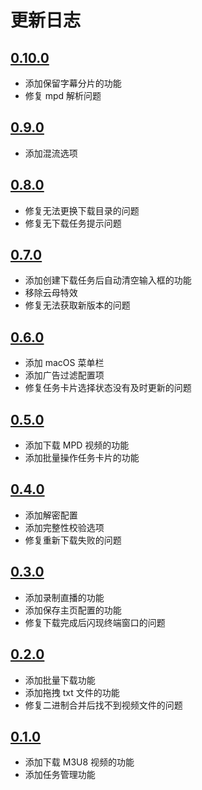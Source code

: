 # 更新日志

## [0.10.0](https://github.com/zhiyiYo/Fluent-M3U8/releases/tag/v0.10.0) <Badge type="tip" text="最新版" />
* 添加保留字幕分片的功能
* 修复 mpd 解析问题

## [0.9.0](https://github.com/zhiyiYo/Fluent-M3U8/releases/tag/v0.9.0)
* 添加混流选项

## [0.8.0](https://github.com/zhiyiYo/Fluent-M3U8/releases/tag/v0.8.0)
* 修复无法更换下载目录的问题
* 修复无下载任务提示问题

## [0.7.0](https://github.com/zhiyiYo/Fluent-M3U8/releases/tag/v0.7.0)
* 添加创建下载任务后自动清空输入框的功能
* 移除云母特效
* 修复无法获取新版本的问题

## [0.6.0](https://github.com/zhiyiYo/Fluent-M3U8/releases/tag/v0.6.0)
* 添加 macOS 菜单栏
* 添加广告过滤配置项
* 修复任务卡片选择状态没有及时更新的问题

## [0.5.0](https://github.com/zhiyiYo/Fluent-M3U8/releases/tag/v0.5.0)
* 添加下载 MPD 视频的功能
* 添加批量操作任务卡片的功能

## [0.4.0](https://github.com/zhiyiYo/Fluent-M3U8/releases/tag/v0.4.0)
* 添加解密配置
* 添加完整性校验选项
* 修复重新下载失败的问题

## [0.3.0](https://github.com/zhiyiYo/Fluent-M3U8/releases/tag/v0.3.0)
* 添加录制直播的功能
* 添加保存主页配置的功能
* 修复下载完成后闪现终端窗口的问题

## [0.2.0](https://github.com/zhiyiYo/Fluent-M3U8/releases/tag/v0.2.0)
* 添加批量下载功能
* 添加拖拽 txt 文件的功能
* 修复二进制合并后找不到视频文件的问题

## [0.1.0](https://github.com/zhiyiYo/Fluent-M3U8/releases/tag/v0.1.0)
* 添加下载 M3U8 视频的功能
* 添加任务管理功能